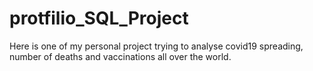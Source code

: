 # protfilio_SQL_Project
Here is one of my personal project trying to analyse covid19 spreading, number of deaths and vaccinations all over the world.
